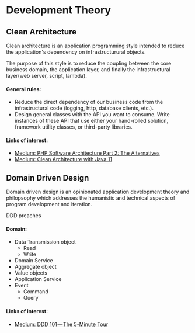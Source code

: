# Development Theory

## Clean Architecture

Clean architecture is an application programming style intended to reduce the application's dependency on infrastructurural objects.

The purpose of this style is to reduce the coupling between the core business domain, the application layer, and finally the infrastructural layer(web server, script, lambda).

#### General rules:
- Reduce the direct dependency of our business code from the infrastructural code (logging, http, database clients, etc.).
- Design general classes with the API you want to consume. Write instances of these API that use either your hand-rolled solution, framework utility classes, or third-party libraries.

#### Links of interest:
- [Medium: PHP Software Architecture Part 2: The Alternatives](https://hackernoon.com/php-software-architecture-part-2-the-alternatives-1bd54e7f7b6d)
- [Medium: Clean Architecture with Java 11](https://medium.com/slalom-engineering/clean-architecture-with-java-11-f78bba431041)

## Domain Driven Design

Domain driven design is an opinionated application development theory and philopsophy which addresses the humanistic and technical aspects of program development and iteration.

DDD preaches

#### Domain:
- Data Transmission object
  - Read
  - Write
- Domain Service
- Aggregate object
- Value objects
- Application Service
- Event
  - Command
  - Query


#### Links of interest:
- [Medium: DDD 101 — The 5-Minute Tour](https://medium.com/the-coding-matrix/ddd-101-the-5-minute-tour-7a3037cf53b8ps://medium.com/slalom-engineering/clean-architecture-with-java-11-f78bba431041)
